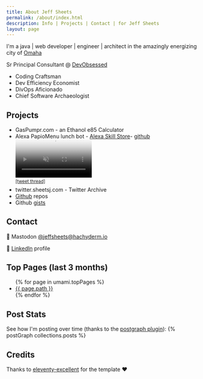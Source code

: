 ```yaml
---
title: About Jeff Sheets
permalink: /about/index.html
description: Info | Projects | Contact | for Jeff Sheets
layout: page
---
```


I'm a java | web developer | engineer | architect in the amazingly energizing city of [Omaha](https://goo.gl/TT7Mp)

Sr Principal Consultant @ [DevObsessed](https://www.devobsessed.com)

- Coding Craftsman
- Dev Efficiency Economist
- DivOps Aficionado
- Chief Software Archaeologist

## Projects

- GasPumpr.com - an Ethanol e85 Calculator
- Alexa PapioMenu lunch bot - [Alexa Skill Store](https://www.amazon.com/Jeff-Sheets-Papio-Menu-Lunch/dp/B08ZNJ2FQY/)- [github](https://github.com/jeffsheets/alexa-papio-lunch-menu)  
<video muted="" controls="" src="https://twitter.sheetsj.com/video/1374171248813608968.mp4" poster="https://twitter.sheetsj.com/img/x_mMyvEl7z.jpeg" width="200"></video>  
<sup>[[tweet thread]](https://twitter.sheetsj.com/1374171248813608968/)</sup>
- twitter.sheetsj.com - Twitter Archive
- [Github](https://github.com/jeffsheets) repos
- Github [gists](https://gist.github.com/jeffsheets/)

## Contact

🐘 Mastodon [@jeffsheets@hachyderm.io](https://hachyderm.io/@jeffsheets)

🔗 [LinkedIn](https://www.linkedin.com/in/jeffsheets/) profile

## Top Pages (last 3 months)

<ul class="top-pages">
  {% for page in umami.topPages %}
    <li>
        <a href="{{ page.path }}">{{ page.path }}</a>
    </li>
  {% endfor %}
</ul>

## Post Stats

See how I'm posting over time (thanks to the [postgraph plugin](https://postgraph.rknight.me)):
{% postGraph collections.posts %}

## Credits

Thanks to [eleventy-excellent](https://github.com/madrilene/eleventy-excellent) for the template ❤️